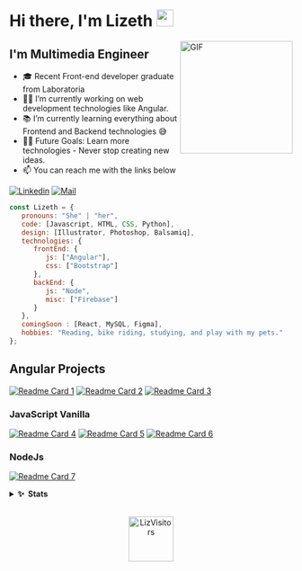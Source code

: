 # Hi there, I'm Lizeth <img width="30px" src="https://media.tenor.com/images/3b388fe03da271d2674faf85eb7c3fcd/tenor.gif" />
<img align="right" alt="GIF" height="200px" src="https://i.imgur.com/uP1TXkE.gif" />

## I'm Multimedia Engineer  

- 🎓 Recent Front-end developer graduate from Laboratoria
- 👨‍💻 I’m currently working on web development technologies like Angular.
- 📚 I’m currently learning everything about Frontend and Backend technologies 😅
- 💪🏼 Future Goals: Learn more technologies - Never stop creating new ideas.
- :mailbox: You can reach me with the links below

[![Linkedin](https://img.shields.io/badge/-LinkedIn-blue?style=flat-square&logo=Linkedin&logoColor=white&link=https://www.linkedin.com/in/raghav-byte/)](https://www.linkedin.com/in/lizethdelrio-front-end-developer/) 
[![Mail](https://img.shields.io/badge/-Outlook-c14438?style=flat-square&logo=Microsoft&logoColor=white&link=mailto:shuklaraghav321.com)](mailto:liz-delrio@outlook.com)

```javascript
const Lizeth = {
   pronouns: "She" | "her",
   code: [Javascript, HTML, CSS, Python],
   design: [Illustrator, Photoshop, Balsamiq],
   technologies: {
      frontEnd: {
         js: ["Angular"],
         css: ["Bootstrap"]
      },
      backEnd: {
         js: "Node",
         misc: ["Firebase"]
      }
   },
   comingSoon : [React, MySQL, Figma],
   hobbies: "Reading, bike riding, studying, and play with my pets."
};
```
## Angular Projects

[![Readme Card 1](https://github-readme-stats.vercel.app/api/pin/?username=Liz-14&repo=BOG003-burger-queen&theme=slateorange)](https://github.com/Liz-14/BOG003-burger-queen)
[![Readme Card 2](https://github-readme-stats.vercel.app/api/pin/?username=Liz-14&repo=Hypatia&theme=slateorange)](https://github.com/Liz-14/Hypatia)
[![Readme Card 3](https://github-readme-stats.vercel.app/api/pin/?username=Liz-14&repo=CRUD-Angular-Firebase&theme=slateorange)](https://github.com/Liz-14/CRUD-Angular-Firebase)

### JavaScript Vanilla
[![Readme Card 4](https://github-readme-stats.vercel.app/api/pin/?username=Liz-14&repo=BOG003-data-lovers&theme=slateorange)](https://github.com/Liz-14/BOG003-data-lovers)
[![Readme Card 5](https://github-readme-stats.vercel.app/api/pin/?username=Liz-14&repo=BOG003-social-network&theme=slateorange)](https://github.com/Liz-14/BOG003-social-network)
[![Readme Card 6](https://github-readme-stats.vercel.app/api/pin/?username=Liz-14&repo=BOG003-card-validation&theme=slateorange)](https://github.com/Liz-14/BOG003-card-validation)

### NodeJs
[![Readme Card 7](https://github-readme-stats.vercel.app/api/pin/?username=Liz-14&repo=BOG003-md-links&theme=slateorange)](https://github.com/Liz-14/BOG003-md-links)

<details>
  <summary><b>✨&nbsp;&nbsp;Stats</b></summary>
  <br/>

[![Lizeth GitHub Stats](https://github-readme-stats.vercel.app/api?username=Liz-14&theme=slateorange&show_icons=true)](https://github.com/Liz-14)
</details> 

<p align="center">
<br/>
  <img alt="LizVisitors" width="80px" src="https://visitor-badge.glitch.me/badge?page_id=Liz-14.Liz-14"/>
</p>



